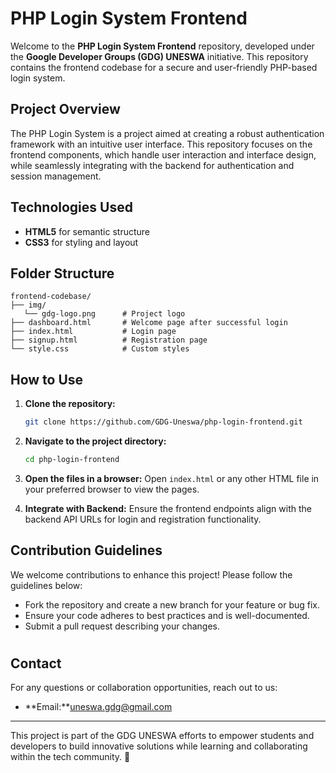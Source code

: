 # PHP Login System Frontend

Welcome to the **PHP Login System Frontend** repository, developed under the **Google Developer Groups (GDG) UNESWA** initiative. This repository contains the frontend codebase for a secure and user-friendly PHP-based login system.

## Project Overview

The PHP Login System is a project aimed at creating a robust authentication framework with an intuitive user interface. This repository focuses on the frontend components, which handle user interaction and interface design, while seamlessly integrating with the backend for authentication and session management.

## Technologies Used

- **HTML5** for semantic structure
- **CSS3** for styling and layout

## Folder Structure

```
frontend-codebase/
├── img/
   └── gdg-logo.png      # Project logo
├── dashboard.html       # Welcome page after successful login
├── index.html           # Login page
├── signup.html          # Registration page
└── style.css            # Custom styles
```

## How to Use

1. **Clone the repository:**
   
   ```bash
   git clone https://github.com/GDG-Uneswa/php-login-frontend.git
   ```

2. **Navigate to the project directory:**
   
   ```bash
   cd php-login-frontend
   ```

3. **Open the files in a browser:**
   Open `index.html` or any other HTML file in your preferred browser to view the pages.

4. **Integrate with Backend:**
   Ensure the frontend endpoints align with the backend API URLs for login and registration functionality.

## Contribution Guidelines

We welcome contributions to enhance this project! Please follow the guidelines below:

- Fork the repository and create a new branch for your feature or bug fix.
- Ensure your code adheres to best practices and is well-documented.
- Submit a pull request describing your changes.

# 

## Contact

For any questions or collaboration opportunities, reach out to us:

- **Email:**uneswa.gdg@gmail.com

---

This project is part of the GDG UNESWA efforts to empower students and developers to build innovative solutions while learning and collaborating within the tech community. 🚀
